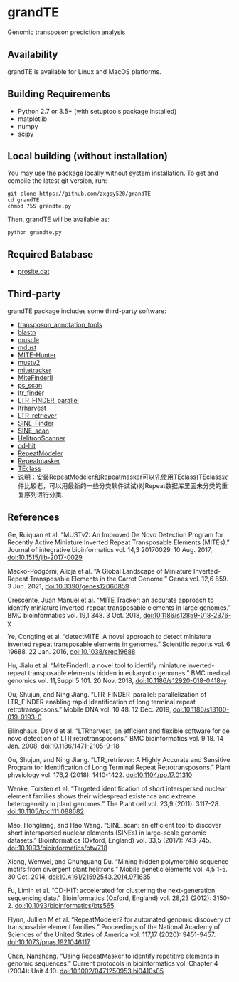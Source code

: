 # grandTE
Genomic transposon prediction analysis

Availability
------------

grandTE is available for Linux and MacOS platforms.

Building Requirements
---------------------

* Python 2.7 or 3.5+ (with setuptools package installed)
* matplotlib
* numpy
* scipy

Local building (without installation)
-------------------------------------

You may use the package locally without system installation.
To get and compile the latest git version, run:

    git clone https://github.com/zxgsy520/grandTE
    cd grandTE
    chmod 755 grandte.py

Then, grandTE will be available as:

    python grandte.py


Required Batabase
---------------------
* [prosite.dat](https://ftp.expasy.org/databases/prosite/prosite.dat)

Third-party
-----------
grandTE package includes some third-party software:
* [transposon_annotation_tools](https://github.com/DerKevinRiehl/transposon_annotation_tools)
* [blastn](https://ftp.ncbi.nlm.nih.gov/blast/executables/legacy.NOTSUPPORTED/)
* [muscle](http://www.drive5.com/muscle/downloads.htm)
* [mdust](https://github.com/lh3/mdust)
* [MITE-Hunter](http://target.iplantcollaborative.org/mite_hunter.html)
* [mustv2](http://www.healthinformaticslab.org/supp/resources.php)
* [mitetracker](https://github.com/INTABiotechMJ/MITE-Tracker)
* [MiteFinderII](https://github.com/jhu99/miteFinder)
* [ps_scan](https://ftp.expasy.org/databases/prosite/ps_scan/)
* [ltr_finder](https://github.com/xzhub/LTR_Finder)
* [LTR_FINDER_parallel](https://github.com/oushujun/LTR_FINDER_parallel)
* [ltrharvest](http://genometools.org/license.html)
* [LTR_retriever](https://github.com/oushujun/LTR_retriever)
* [SINE-Finder]()
* [SINE_scan](https://github.com/maohlzj/SINE_Scan)
* [HelitronScanner](http://bo.csam.montclair.edu/helitronscanner/)
* [cd-hit](http://weizhong-lab.ucsd.edu/cd-hit/)
* [RepeatModeler](https://github.com/Dfam-consortium/RepeatModeler)
* [Repeatmasker](http://www.repeatmasker.org/)
* [TEclass](https://github.com/zxgsy520/TEclass) 
* 说明：安装RepeatModeler和Repeatmasker可以先使用TEclass(TEclass软件比较老，可以用最新的一些分类软件试试)对Repeat数据库里面未分类的重复序列进行分类.

References
-----------

Ge, Ruiquan et al. “MUSTv2: An Improved De Novo Detection Program for Recently Active Miniature Inverted Repeat Transposable Elements (MITEs).” Journal of integrative bioinformatics vol. 14,3 20170029. 10 Aug. 2017, [doi:10.1515/jib-2017-0029](https://pubmed.ncbi.nlm.nih.gov/28796642/)

Macko-Podgórni, Alicja et al. “A Global Landscape of Miniature Inverted-Repeat Transposable Elements in the Carrot Genome.” Genes vol. 12,6 859. 3 Jun. 2021, [doi:10.3390/genes12060859](https://www.ncbi.nlm.nih.gov/pmc/articles/PMC8227079/)

Crescente, Juan Manuel et al. “MITE Tracker: an accurate approach to identify miniature inverted-repeat transposable elements in large genomes.” BMC bioinformatics vol. 19,1 348. 3 Oct. 2018, [doi:10.1186/s12859-018-2376-y](https://www.ncbi.nlm.nih.gov/pmc/articles/PMC6171319/)

Ye, Congting et al. “detectMITE: A novel approach to detect miniature inverted repeat transposable elements in genomes.” Scientific reports vol. 6 19688. 22 Jan. 2016, [doi:10.1038/srep19688](https://pubmed.ncbi.nlm.nih.gov/26795595/)

Hu, Jialu et al. “MiteFinderII: a novel tool to identify miniature inverted-repeat transposable elements hidden in eukaryotic genomes.” BMC medical genomics vol. 11,Suppl 5 101. 20 Nov. 2018, [doi:10.1186/s12920-018-0418-y](https://www.ncbi.nlm.nih.gov/pmc/articles/PMC6245586/)

Ou, Shujun, and Ning Jiang. “LTR_FINDER_parallel: parallelization of LTR_FINDER enabling rapid identification of long terminal repeat retrotransposons.” Mobile DNA vol. 10 48. 12 Dec. 2019, [doi:10.1186/s13100-019-0193-0](https://www.ncbi.nlm.nih.gov/pmc/articles/PMC6909508/)

Ellinghaus, David et al. “LTRharvest, an efficient and flexible software for de novo detection of LTR retrotransposons.” BMC bioinformatics vol. 9 18. 14 Jan. 2008, [doi:10.1186/1471-2105-9-18](https://www.ncbi.nlm.nih.gov/pmc/articles/PMC2253517/)

Ou, Shujun, and Ning Jiang. “LTR_retriever: A Highly Accurate and Sensitive Program for Identification of Long Terminal Repeat Retrotransposons.” Plant physiology vol. 176,2 (2018): 1410-1422. [doi:10.1104/pp.17.01310](https://www.ncbi.nlm.nih.gov/pmc/articles/PMC5813529/)

Wenke, Torsten et al. “Targeted identification of short interspersed nuclear element families shows their widespread existence and extreme heterogeneity in plant genomes.” The Plant cell vol. 23,9 (2011): 3117-28. [doi:10.1105/tpc.111.088682](https://www.ncbi.nlm.nih.gov/pmc/articles/PMC3203444/)

Mao, Hongliang, and Hao Wang. “SINE_scan: an efficient tool to discover short interspersed nuclear elements (SINEs) in large-scale genomic datasets.” Bioinformatics (Oxford, England) vol. 33,5 (2017): 743-745. [doi:10.1093/bioinformatics/btw718](https://www.ncbi.nlm.nih.gov/pmc/articles/PMC5408816/)

Xiong, Wenwei, and Chunguang Du. “Mining hidden polymorphic sequence motifs from divergent plant helitrons.” Mobile genetic elements vol. 4,5 1-5. 30 Oct. 2014, [doi:10.4161/21592543.2014.971635](https://www.ncbi.nlm.nih.gov/pmc/articles/PMC4588551/)

Fu, Limin et al. “CD-HIT: accelerated for clustering the next-generation sequencing data.” Bioinformatics (Oxford, England) vol. 28,23 (2012): 3150-2. [doi:10.1093/bioinformatics/bts565](https://www.ncbi.nlm.nih.gov/pmc/articles/PMC3516142/)

Flynn, Jullien M et al. “RepeatModeler2 for automated genomic discovery of transposable element families.” Proceedings of the National Academy of Sciences of the United States of America vol. 117,17 (2020): 9451-9457. [doi:10.1073/pnas.1921046117](https://www.ncbi.nlm.nih.gov/pmc/articles/PMC7196820/)

Chen, Nansheng. “Using RepeatMasker to identify repetitive elements in genomic sequences.” Current protocols in bioinformatics vol. Chapter 4 (2004): Unit 4.10. [doi:10.1002/0471250953.bi0410s05](https://pubmed.ncbi.nlm.nih.gov/18428725/)
